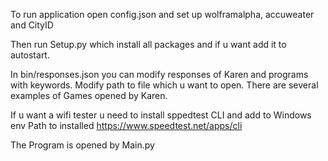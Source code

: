 To run application open config.json and set up wolframalpha, accuweater and CityID

Then run Setup.py which install all packages and if u want add it to autostart.

In bin/responses.json you can modify responses of Karen and programs with keywords.  Modify path to file which u want to open. There are several examples of Games opened by Karen.

If u want a wifi tester u need to install sppedtest CLI and add to Windows env Path to installed https://www.speedtest.net/apps/cli 

The Program is opened by Main.py
